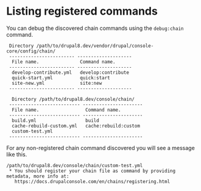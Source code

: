 # Listing registered commands

You can debug the discovered chain commands using the `debug:chain` command.  
```
 Directory /path/to/drupal8.dev/vendor/drupal/console-core/config/chain/
 ------------------------ --------------------
  File name.               Command name.
 ------------------------ --------------------
  develop-contribute.yml   develop:contribute
  quick-start.yml          quick:start
  site-new.yml             site:new
 ------------------------ --------------------
  
  Directory /path/to/drupal8.dev/console/chain/
 -------------------------- ----------------------
  File name.                 Command name.
 -------------------------- ----------------------
  build.yml                  build
  cache-rebuild-custom.yml   cache:rebuild:custom
  custom-test.yml
 -------------------------- ----------------------
```

For any non-registered chain command discovered you will see a message like this.
```
/path/to/drupal8.dev/console/chain/custom-test.yml
 * You should register your chain file as command by providing metadata, more info at:
   https://docs.drupalconsole.com/en/chains/registering.html
```
